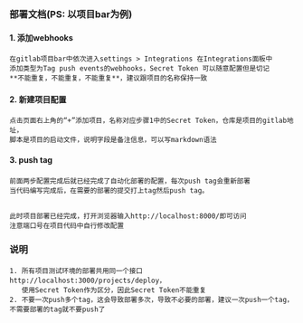 ### 部署文档(PS: 以项目bar为例)

#### 1. 添加webhooks
    在gitlab项目bar中依次进入settings > Integrations 在Integrations面板中
    添加类型为Tag push events的webhooks，Secret Token 可以随意配置但是切记
    **不能重复，不能重复，不能重复**，建议跟项目的名称保持一致
   
#### 2. 新建项目配置
    点击页面右上角的“+”添加项目，名称对应步骤1中的Secret Token，仓库是项目的gitlab地址，
    脚本是项目的启动文件，说明字段是备注信息，可以写markdown语法
   
#### 3. push tag
    前面两步配置完成后就已经完成了自动化部署的配置，每次push tag会重新部署
    当代码编写完成后，在需要的部署的提交打上tag然后push tag。
   
   
    此时项目部署已经完成，打开浏览器输入http://localhost:8000/即可访问
    注意端口号在项目代码中自行修改配置
   
### 说明
    1. 所有项目测试环境的部署共用同一个接口http://localhost:3000/projects/deploy，
       使用Secret Token作为区分，因此Secret Token不能重复
    2. 不要一次push多个tag，这会导致部署多次，导致不必要的部署，建议一次push一个tag，不需要部署的tag就不要push了
    

   
   
    

